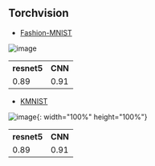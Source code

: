 ## Torchvision


* [Fashion-MNIST](https://github.com/Yeonwoo-Kim/Pytorch/tree/master/Fashion-MNIST)

![image](https://user-images.githubusercontent.com/50096655/86315783-0b455280-bc66-11ea-85c6-303ab6077b9c.png)

<table>
  <th>resnet5</th>
  <th>CNN</th>
  <tr>
    <td>0.89</td>
    <td>0.91</td>
  </tr>
</table>



* [KMNIST](https://github.com/Yeonwoo-Kim/Pytorch/tree/master/Fashion-MNIST)

![image](https://user-images.githubusercontent.com/50096655/86315844-4b0c3a00-bc66-11ea-8769-f83c94c7a459.png){: width="100%" height="100%"}

<table>
  <th>resnet5</th>
  <th>CNN</th>
  <tr>
    <td>0.89</td>
    <td>0.91</td>
  </tr>
</table>
  
